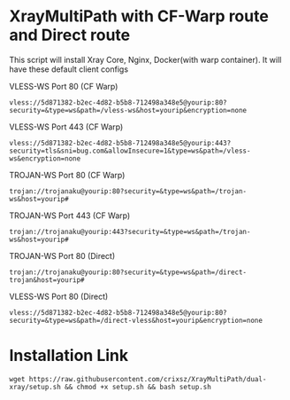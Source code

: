 # XrayMultiPath with CF-Warp route and Direct route
This script will install Xray Core, Nginx, Docker(with warp container). It will have these default client configs


VLESS-WS Port 80 (CF Warp)
```
vless://5d871382-b2ec-4d82-b5b8-712498a348e5@yourip:80?security=&type=ws&path=/vless-ws&host=yourip&encryption=none
```

VLESS-WS Port 443 (CF Warp)
```
vless://5d871382-b2ec-4d82-b5b8-712498a348e5@yourip:443?security=tls&sni=bug.com&allowInsecure=1&type=ws&path=/vless-ws&encryption=none
```

TROJAN-WS Port 80 (CF Warp)
```
trojan://trojanaku@yourip:80?security=&type=ws&path=/trojan-ws&host=yourip#
```

TROJAN-WS Port 443 (CF Warp)
```
trojan://trojanaku@yourip:443?security=&type=ws&path=/trojan-ws&host=yourip#
```

TROJAN-WS Port 80 (Direct)
```
trojan://trojanaku@yourip:80?security=&type=ws&path=/direct-trojan&host=yourip#
```

VLESS-WS Port 80 (Direct)
```
vless://5d871382-b2ec-4d82-b5b8-712498a348e5@yourip:80?security=&type=ws&path=/direct-vless&host=yourip&encryption=none
```


# Installation Link
```
wget https://raw.githubusercontent.com/crixsz/XrayMultiPath/dual-xray/setup.sh && chmod +x setup.sh && bash setup.sh
```